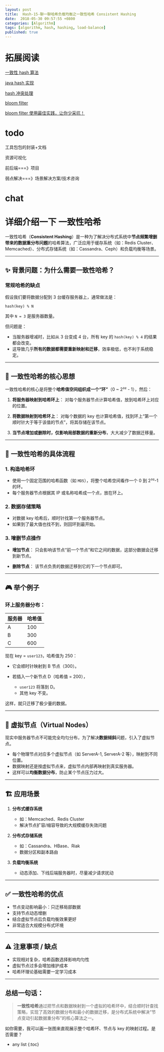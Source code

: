 ```yaml
---
layout: post
title:  Hash-15-聊一聊哈希负载均衡之一致性哈希 Consistent Hashing
date:  2018-05-30 09:57:55 +0800
categories: [Algorithm]
tags: [algorithm, hash, hashing, load-balance]
published: true
---
```


# 拓展阅读

[一致性 hash 算法](https://houbb.github.io/2018/08/13/consistent-hash)

[java hash 实现](https://houbb.github.io/2018/05/30/hash-impl)

[hash 冲突处理](https://houbb.github.io/2018/05/30/hash-conflict)

[bloom filter](https://houbb.github.io/2018/12/05/bloom-filter)

[bloom filter 使用最佳实践，让你少采坑！](https://houbb.github.io/2019/04/01/BloomFilter-best-practice)

# todo

工具包包的封装+文档

资源可视化

前后端===》项目

弱点解决===》场景解决方案/技术咨询

# chat

# 详细介绍一下 一致性哈希

一致性哈希（**Consistent Hashing**）是一种为了解决分布式系统中**节点频繁增删带来的数据重分布问题**的哈希算法，广泛应用于缓存系统（如：Redis Cluster、Memcached）、分布式存储系统（如：Cassandra、Ceph）和负载均衡等场景。

---

## ✨ 背景问题：为什么需要一致性哈希？

### 常规哈希的缺点

假设我们要将数据分配到 3 台缓存服务器上，通常做法是：

```text
hash(key) % N
```

其中 `N = 3` 是服务器数量。

但问题是：

* 当服务器增减时，比如从 3 台变成 4 台，所有 key 的 `hash(key) % 4` 的结果都会改变。
* 这导致几乎**所有的数据都需要重新映射和迁移**，效率极低，也不利于系统稳定。

---

## 🧠 一致性哈希的核心思想

一致性哈希的核心是将整个**哈希值空间组织成一个“环”**（0 \~ 2³² - 1），然后：

1. **将服务器映射到哈希环上**：
   对每个服务器节点计算哈希值，放到哈希环上对应的位置。

2. **将数据映射到哈希环上**：
   对每个数据的 key 也计算哈希值，找到环上“第一个顺时针大于等于该值的节点”，将其存储在该节点。

3. **当节点增加或删除时，仅影响局部数据的重新分布**，大大减少了数据迁移量。

---

## 🎯 一致性哈希的具体流程

### 1. 构造哈希环

* 使用一个固定范围的哈希函数（如 `MD5`），将整个哈希空间看作一个 0 到 2³²-1 的环。
* 每个服务器节点根据其 IP 或名称哈希成一个点，放在环上。

### 2. 数据存储策略

* 对数据 key 哈希后，顺时针找第一个服务器节点。
* 如果到了最大值也找不到，则回环到最开始。

### 3. 增删节点操作

* **增加节点**：
  只会影响该节点“前一个节点”和它之间的数据，这部分数据会迁移到新节点。

* **删除节点**：
  该节点负责的数据迁移到它的下一个节点即可。

---

## 🎮 举个例子

### 环上服务器分布：

| 服务器 | 哈希值 |
| --- | --- |
| A   | 100 |
| B   | 300 |
| C   | 600 |

现在 key = `user123`，哈希值为 250：

* 它会顺时针映射到 B 节点（300）。
* 若插入一个新节点 D（哈希值 = 200），

  * `user123` 将落到 D。
  * 其他 key 不变。

这样，就只迁移了极少量的数据。

---

## 🧩 虚拟节点（Virtual Nodes）

现实中服务器节点不可能完全均匀分布，为了解决**数据倾斜**问题，引入了虚拟节点。

* 每个物理节点对应多个虚拟节点（如 ServerA-1, ServerA-2 等），映射到不同位置。
* 数据映射还是按虚拟节点来，虚拟节点内部再映射到真实服务器。
* 这样可以**均衡数据分布**，防止某个节点压力过大。

---

## 🏗 应用场景

1. **分布式缓存系统**

   * 如：Memcached、Redis Cluster
   * 解决节点扩容/缩容导致的大规模缓存失效问题

2. **分布式存储系统**

   * 如：Cassandra、HBase、Riak
   * 数据分区和副本路由

3. **负载均衡系统**

   * 动态添加、下线后端服务器时，尽量减少请求扰动

---

## ✅ 一致性哈希的优点

* 节点变动影响最小：只迁移局部数据
* 支持节点动态增删
* 结合虚拟节点后负载均衡效果更好
* 非常适合大规模分布式环境

---

## ⚠️ 注意事项 / 缺点

* 实现相对复杂，哈希函数选择影响均匀性
* 虚拟节点过多会增加维护成本
* 哈希环理论基础需要一定学习成本

---

## 总结一句话：

> **一致性哈希**通过把节点和数据映射到一个虚拟的哈希环中，结合顺时针查找策略，实现了高效的数据分布和最小的数据迁移，是分布式系统中解决“节点变动引起数据重分布”的核心算法之一。

如你需要，我可以画一张图来直观展示整个哈希环、节点与 key 的映射过程。是否需要？






* any list
{:toc}